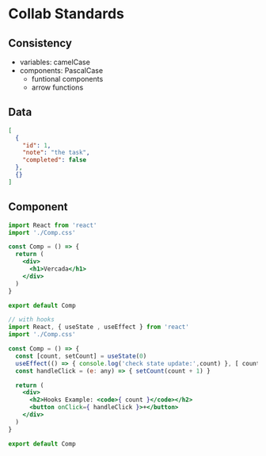 # Collab Standards

## Consistency
- variables: camelCase
- components: PascalCase
  - funtional components
  - arrow functions

## Data
```json
[
  {
    "id": 1,
    "note": "the task",
    "completed": false
  },
  {}
]
```

## Component
```jsx
import React from 'react'
import './Comp.css'

const Comp = () => {
  return (
    <div>
      <h1>Vercada</h1>
    </div>
  )
}

export default Comp
```

```jsx
// with hooks
import React, { useState , useEffect } from 'react'
import './Comp.css'

const Comp = () => {
  const [count, setCount] = useState(0)
  useEffect(() => { console.log('check state update:',count) }, [ count ])
  const handleClick = (e: any) => { setCount(count + 1) }

  return (
    <div>
      <h2>Hooks Example: <code>{ count }</code></h2>
      <button onClick={ handleClick }>+</button>
    </div>
  )
}

export default Comp
```